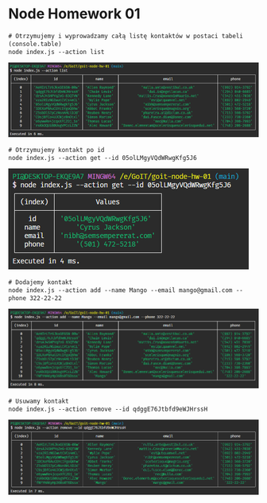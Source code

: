 # Node Homework 01

```shell
# Otrzymujemy i wyprowadzamy całą listę kontaktów w postaci tabeli (console.table)
node index.js --action list
```

![Screenshot of terminal with 1st task.](/screen_shots/01.png)

```shell
# Otrzymujemy kontakt po id
node index.js --action get --id 05olLMgyVQdWRwgKfg5J6
```

![Screenshot of terminal with 2nd task.](/screen_shots/02.png)

```shell
# Dodajemy kontakt
node index.js --action add --name Mango --email mango@gmail.com --phone 322-22-22
```

![Screenshot of terminal with 3rd task.](/screen_shots/03.png)

```shell
# Usuwamy kontakt
node index.js --action remove --id qdggE76Jtbfd9eWJHrssH
```

![Screenshot of terminal with 4th task.](/screen_shots/04.png)